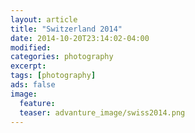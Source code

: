 ```yaml
---
layout: article
title: "Switzerland 2014"
date: 2014-10-20T23:14:02-04:00
modified:
categories: photography
excerpt:
tags: [photography]
ads: false
image:
  feature:
  teaser: advanture_image/swiss2014.png
---
```

